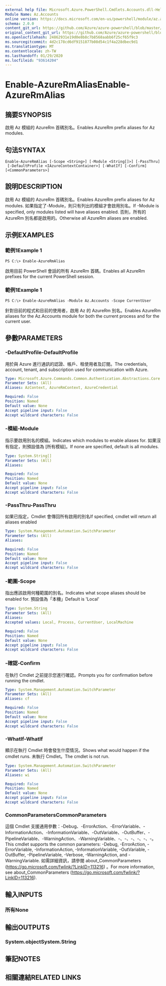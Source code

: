 ```yaml
---
external help file: Microsoft.Azure.PowerShell.Cmdlets.Accounts.dll-Help.xml
Module Name: Az.Accounts
online version: https://docs.microsoft.com/en-us/powershell/module/az.accounts/enable-azurermalias
schema: 2.0.0
content_git_url: https://github.com/Azure/azure-powershell/blob/master/src/Accounts/Accounts/help/Enable-AzureRmAlias.md
original_content_git_url: https://github.com/Azure/azure-powershell/blob/master/src/Accounts/Accounts/help/Enable-AzureRmAlias.md
ms.openlocfilehash: 24862931e19d0e8b8c7b8568aabb6f25cf65f9c3
ms.sourcegitcommit: 4d2c178cd6df9151877b08d54c1f4a228dbec9d1
ms.translationtype: MT
ms.contentlocale: zh-TW
ms.lasthandoff: 01/29/2020
ms.locfileid: "93614204"
---
```

# <span data-ttu-id="63ea4-101">Enable-AzureRmAlias</span><span class="sxs-lookup"><span data-stu-id="63ea4-101">Enable-AzureRmAlias</span></span>

## <span data-ttu-id="63ea4-102">摘要</span><span class="sxs-lookup"><span data-stu-id="63ea4-102">SYNOPSIS</span></span>
<span data-ttu-id="63ea4-103">啟用 Az 模組的 AzureRm 首碼別名。</span><span class="sxs-lookup"><span data-stu-id="63ea4-103">Enables AzureRm prefix aliases for Az modules.</span></span>

## <span data-ttu-id="63ea4-104">句法</span><span class="sxs-lookup"><span data-stu-id="63ea4-104">SYNTAX</span></span>

```
Enable-AzureRmAlias [-Scope <String>] [-Module <String[]>] [-PassThru]
 [-DefaultProfile <IAzureContextContainer>] [-WhatIf] [-Confirm] [<CommonParameters>]
```

## <span data-ttu-id="63ea4-105">說明</span><span class="sxs-lookup"><span data-stu-id="63ea4-105">DESCRIPTION</span></span>
<span data-ttu-id="63ea4-106">啟用 Az 模組的 AzureRm 首碼別名。</span><span class="sxs-lookup"><span data-stu-id="63ea4-106">Enables AzureRm prefix aliases for Az modules.</span></span> <span data-ttu-id="63ea4-107">如果指定了-Module，則只有列出的模組才會啟用別名。</span><span class="sxs-lookup"><span data-stu-id="63ea4-107">If -Module is specified, only modules listed will have aliases enabled.</span></span> <span data-ttu-id="63ea4-108">否則，所有的 AzureRm 別名都是啟用的。</span><span class="sxs-lookup"><span data-stu-id="63ea4-108">Otherwise all AzureRm aliases are enabled.</span></span>

## <span data-ttu-id="63ea4-109">示例</span><span class="sxs-lookup"><span data-stu-id="63ea4-109">EXAMPLES</span></span>

### <span data-ttu-id="63ea4-110">範例1</span><span class="sxs-lookup"><span data-stu-id="63ea4-110">Example 1</span></span>
```
PS C:\> Enable-AzureRmAlias
```

<span data-ttu-id="63ea4-111">啟用目前 PowerShell 會話的所有 AzureRm 首碼。</span><span class="sxs-lookup"><span data-stu-id="63ea4-111">Enables all AzureRm prefixes for the current PowerShell session.</span></span>

### <span data-ttu-id="63ea4-112">範例1</span><span class="sxs-lookup"><span data-stu-id="63ea4-112">Example 1</span></span>
```
PS C:\> Enable-AzureRmAlias -Module Az.Accounts -Scope CurrentUser
```

<span data-ttu-id="63ea4-113">針對目前的程式和目前的使用者，啟用 Az 的 AzureRm 別名。</span><span class="sxs-lookup"><span data-stu-id="63ea4-113">Enables AzureRm aliases for the Az.Accounts module for both the current process and for the current user.</span></span>

## <span data-ttu-id="63ea4-114">參數</span><span class="sxs-lookup"><span data-stu-id="63ea4-114">PARAMETERS</span></span>

### <span data-ttu-id="63ea4-115">-DefaultProfile</span><span class="sxs-lookup"><span data-stu-id="63ea4-115">-DefaultProfile</span></span>
<span data-ttu-id="63ea4-116">用於與 Azure 進行通訊的認證、帳戶、租使用者及訂閱。</span><span class="sxs-lookup"><span data-stu-id="63ea4-116">The credentials, account, tenant, and subscription used for communication with Azure.</span></span>

```yaml
Type: Microsoft.Azure.Commands.Common.Authentication.Abstractions.Core.IAzureContextContainer
Parameter Sets: (All)
Aliases: AzContext, AzureRmContext, AzureCredential

Required: False
Position: Named
Default value: None
Accept pipeline input: False
Accept wildcard characters: False
```

### <span data-ttu-id="63ea4-117">-模組</span><span class="sxs-lookup"><span data-stu-id="63ea4-117">-Module</span></span>
<span data-ttu-id="63ea4-118">指示要啟用別名的模組。</span><span class="sxs-lookup"><span data-stu-id="63ea4-118">Indicates which modules to enable aliases for.</span></span>
<span data-ttu-id="63ea4-119">如果沒有指定，則預設值為 [所有模組]。</span><span class="sxs-lookup"><span data-stu-id="63ea4-119">If none are specified, default is all modules.</span></span>

```yaml
Type: System.String[]
Parameter Sets: (All)
Aliases:

Required: False
Position: Named
Default value: None
Accept pipeline input: False
Accept wildcard characters: False
```

### <span data-ttu-id="63ea4-120">-PassThru</span><span class="sxs-lookup"><span data-stu-id="63ea4-120">-PassThru</span></span>
<span data-ttu-id="63ea4-121">如果已指定，Cmdlet 會傳回所有啟用的別名</span><span class="sxs-lookup"><span data-stu-id="63ea4-121">If specified, cmdlet will return all aliases enabled</span></span>

```yaml
Type: System.Management.Automation.SwitchParameter
Parameter Sets: (All)
Aliases:

Required: False
Position: Named
Default value: None
Accept pipeline input: False
Accept wildcard characters: False
```

### <span data-ttu-id="63ea4-122">-範圍</span><span class="sxs-lookup"><span data-stu-id="63ea4-122">-Scope</span></span>
<span data-ttu-id="63ea4-123">指出應該啟用何種範圍的別名。</span><span class="sxs-lookup"><span data-stu-id="63ea4-123">Indicates what scope aliases should be enabled for.</span></span> <span data-ttu-id="63ea4-124">預設值為「本機」</span><span class="sxs-lookup"><span data-stu-id="63ea4-124">Default is 'Local'</span></span>

```yaml
Type: System.String
Parameter Sets: (All)
Aliases:
Accepted values: Local, Process, CurrentUser, LocalMachine

Required: False
Position: Named
Default value: None
Accept pipeline input: False
Accept wildcard characters: False
```

### <span data-ttu-id="63ea4-125">-確認</span><span class="sxs-lookup"><span data-stu-id="63ea4-125">-Confirm</span></span>
<span data-ttu-id="63ea4-126">在執行 Cmdlet 之前提示您進行確認。</span><span class="sxs-lookup"><span data-stu-id="63ea4-126">Prompts you for confirmation before running the cmdlet.</span></span>

```yaml
Type: System.Management.Automation.SwitchParameter
Parameter Sets: (All)
Aliases: cf

Required: False
Position: Named
Default value: None
Accept pipeline input: False
Accept wildcard characters: False
```

### <span data-ttu-id="63ea4-127">-WhatIf</span><span class="sxs-lookup"><span data-stu-id="63ea4-127">-WhatIf</span></span>
<span data-ttu-id="63ea4-128">顯示在執行 Cmdlet 時會發生什麼情況。</span><span class="sxs-lookup"><span data-stu-id="63ea4-128">Shows what would happen if the cmdlet runs.</span></span>
<span data-ttu-id="63ea4-129">未執行 Cmdlet。</span><span class="sxs-lookup"><span data-stu-id="63ea4-129">The cmdlet is not run.</span></span>

```yaml
Type: System.Management.Automation.SwitchParameter
Parameter Sets: (All)
Aliases: wi

Required: False
Position: Named
Default value: None
Accept pipeline input: False
Accept wildcard characters: False
```

### <span data-ttu-id="63ea4-130">CommonParameters</span><span class="sxs-lookup"><span data-stu-id="63ea4-130">CommonParameters</span></span>
<span data-ttu-id="63ea4-131">這個 Cmdlet 支援通用參數：-Debug、-ErrorAction、-ErrorVariable、-InformationAction、-InformationVariable、-OutVariable、-OutBuffer、-PipelineVariable、-WarningAction、-WarningVariable、-、-、-、-、-、-。</span><span class="sxs-lookup"><span data-stu-id="63ea4-131">This cmdlet supports the common parameters: -Debug, -ErrorAction, -ErrorVariable, -InformationAction, -InformationVariable, -OutVariable, -OutBuffer, -PipelineVariable, -Verbose, -WarningAction, and -WarningVariable.</span></span> <span data-ttu-id="63ea4-132">如需詳細資訊，請參閱 about_CommonParameters (https://go.microsoft.com/fwlink/?LinkID=113216) 。</span><span class="sxs-lookup"><span data-stu-id="63ea4-132">For more information, see about_CommonParameters (https://go.microsoft.com/fwlink/?LinkID=113216).</span></span>

## <span data-ttu-id="63ea4-133">輸入</span><span class="sxs-lookup"><span data-stu-id="63ea4-133">INPUTS</span></span>

### <span data-ttu-id="63ea4-134">所有</span><span class="sxs-lookup"><span data-stu-id="63ea4-134">None</span></span>

## <span data-ttu-id="63ea4-135">輸出</span><span class="sxs-lookup"><span data-stu-id="63ea4-135">OUTPUTS</span></span>

### <span data-ttu-id="63ea4-136">System.object</span><span class="sxs-lookup"><span data-stu-id="63ea4-136">System.String</span></span>

## <span data-ttu-id="63ea4-137">筆記</span><span class="sxs-lookup"><span data-stu-id="63ea4-137">NOTES</span></span>

## <span data-ttu-id="63ea4-138">相關連結</span><span class="sxs-lookup"><span data-stu-id="63ea4-138">RELATED LINKS</span></span>
